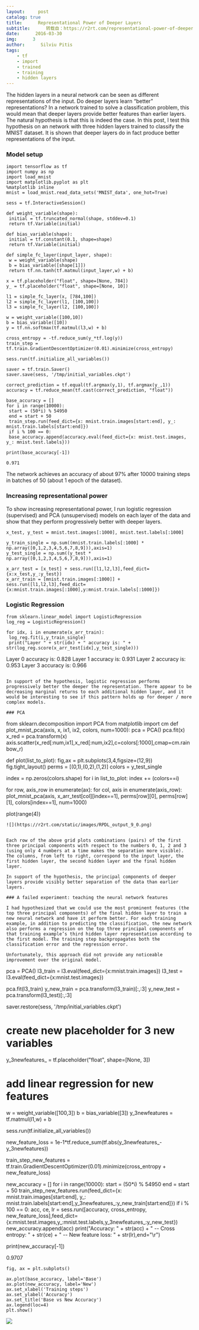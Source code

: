 ```yaml
---
layout:     post
catalog: true
title:      Representational Power of Deeper Layers
subtitle:      转载自：https://r2rt.com/representational-power-of-deeper-layers.html
date:      2016-03-30
img:      3
author:      Silviu Pitis
tags:
    - tf
    - import
    - trained
    - training
    - hidden layers
---
```


The hidden layers in a neural network can be seen as different representations of the input. Do deeper layers learn “better” representations? In a network trained to solve a classification problem, this would mean that deeper layers provide better features than earlier layers. The natural hypothesis is that this is indeed the case. In this post, I test this hypothesis on an network with three hidden layers trained to classify the MNIST dataset. It is shown that deeper layers do in fact produce better representations of the input.

### Model setup

```
import tensorflow as tf
import numpy as np
import load_mnist
import matplotlib.pyplot as plt
%matplotlib inline
mnist = load_mnist.read_data_sets('MNIST_data', one_hot=True)

sess = tf.InteractiveSession()

def weight_variable(shape):
 initial = tf.truncated_normal(shape, stddev=0.1)
 return tf.Variable(initial)

def bias_variable(shape):
 initial = tf.constant(0.1, shape=shape)
 return tf.Variable(initial)

def simple_fc_layer(input_layer, shape):
 w = weight_variable(shape)
 b = bias_variable([shape[1]])
 return tf.nn.tanh(tf.matmul(input_layer,w) + b)

x = tf.placeholder("float", shape=[None, 784])
y_ = tf.placeholder("float", shape=[None, 10])

l1 = simple_fc_layer(x, [784,100])
l2 = simple_fc_layer(l1, [100,100])
l3 = simple_fc_layer(l2, [100,100])

w = weight_variable([100,10])
b = bias_variable([10])
y = tf.nn.softmax(tf.matmul(l3,w) + b)

cross_entropy = -tf.reduce_sum(y_*tf.log(y))
train_step = tf.train.GradientDescentOptimizer(0.01).minimize(cross_entropy)

sess.run(tf.initialize_all_variables())

saver = tf.train.Saver()
saver.save(sess, '/tmp/initial_variables.ckpt')

correct_prediction = tf.equal(tf.argmax(y,1), tf.argmax(y_,1))
accuracy = tf.reduce_mean(tf.cast(correct_prediction, "float"))

base_accuracy = []
for i in range(10000):
 start = (50*i) % 54950
 end = start + 50
 train_step.run(feed_dict={x: mnist.train.images[start:end], y_: mnist.train.labels[start:end]})
 if i % 100 == 0:
 base_accuracy.append(accuracy.eval(feed_dict={x: mnist.test.images, y_: mnist.test.labels}))

print(base_accuracy[-1])

0.971
```

The network achieves an accuracy of about 97% after 10000 training steps in batches of 50 (about 1 epoch of the dataset).

### Increasing representational power

To show increasing representational power, I run logistic regression (supervised) and PCA (unsupervised) models on each layer of the data and show that they perform progressively better with deeper layers.

```
x_test, y_test = mnist.test.images[:1000], mnist.test.labels[:1000]

y_train_single = np.sum((mnist.train.labels[:1000] * np.array([0,1,2,3,4,5,6,7,8,9])),axis=1)
y_test_single = np.sum((y_test * np.array([0,1,2,3,4,5,6,7,8,9])),axis=1)

x_arr_test = [x_test] + sess.run([l1,l2,l3],feed_dict={x:x_test,y_:y_test})
x_arr_train = [mnist.train.images[:1000]] + sess.run([l1,l2,l3],feed_dict={x:mnist.train.images[:1000],y:mnist.train.labels[:1000]})
```

### Logistic Regression

```
from sklearn.linear_model import LogisticRegression
log_reg = LogisticRegression()

for idx, i in enumerate(x_arr_train):
 log_reg.fit(i,y_train_single)
 print("Layer " + str(idx) + " accuracy is: " + str(log_reg.score(x_arr_test[idx],y_test_single)))

```
Layer 0 accuracy is: 0.828
Layer 1 accuracy is: 0.931
Layer 2 accuracy is: 0.953
Layer 3 accuracy is: 0.966
```

In support of the hypothesis, logistic regression performs progressively better the deeper the representation. There appear to be decreasing marginal returns to each additional hidden layer, and it would be interesting to see if this pattern holds up for deeper / more complex models.

### PCA

```
from sklearn.decomposition import PCA
from matplotlib import cm
def plot_mnist_pca(axis, x, ix1, ix2, colors, num=1000):
 pca = PCA()
 pca.fit(x)
 x_red = pca.transform(x)
 axis.scatter(x_red[:num,ix1],x_red[:num,ix2],c=colors[:1000],cmap=cm.rainbow_r)

def plot(list_to_plot):
 fig,ax = plt.subplots(3,4,figsize=(12,9))
 fig.tight_layout()
 perms = [(0,1),(0,2),(1,2)]
 colors = y_test_single

 index = np.zeros(colors.shape)
 for i in list_to_plot:
 index += (colors==i)

 for row, axis_row in enumerate(ax):
 for col, axis in enumerate(axis_row):
 plot_mnist_pca(axis, x_arr_test[col][index==1], perms[row][0], perms[row][1], colors[index==1], num=1000)

plot(range(4))
```
![](https://r2rt.com/static/images/RPDL_output_9_0.png)


Each row of the above grid plots combinations (pairs) of the first three principal components with respect to the numbers 0, 1, 2 and 3 (using only 4 numbers at a time makes the separation more visible). The columns, from left to right, correspond to the input layer, the first hidden layer, the second hidden layer and the final hidden layer.

In support of the hypothesis, the principal components of deeper layers provide visibly better separation of the data than earlier layers.

### A failed experiment: teaching the neural network features

I had hypothesized that we could use the most prominent features (the top three principal components) of the final hidden layer to train a new neural network and have it perform better. For each training example, in addition to predicting the classification, the new network also performs a regression on the top three principal components of that training example’s third hidden layer representation according to the first model. The training step backpropagates both the classification error and the regression error.

Unfortunately, this approach did not provide any noticeable improvement over the original model.

```
pca = PCA()
l3_train = l3.eval(feed_dict={x:mnist.train.images})
l3_test = l3.eval(feed_dict={x:mnist.test.images})

pca.fit(l3_train)
y_new_train = pca.transform(l3_train)[:,:3]
y_new_test = pca.transform(l3_test)[:,:3]

saver.restore(sess, '/tmp/initial_variables.ckpt')

# create new placeholder for 3 new variables
y_3newfeatures_ = tf.placeholder("float", shape=[None, 3])

# add linear regression for new features
w = weight_variable([100,3])
b = bias_variable([3])
y_3newfeatures = tf.matmul(l1,w) + b

sess.run(tf.initialize_all_variables())

new_feature_loss = 1e-1*tf.reduce_sum(tf.abs(y_3newfeatures_-y_3newfeatures))

train_step_new_features = tf.train.GradientDescentOptimizer(0.01).minimize(cross_entropy + new_feature_loss)

new_accuracy = []
for i in range(10000):
 start = (50*i) % 54950
 end = start + 50
 train_step_new_features.run(feed_dict={x: mnist.train.images[start:end], y_: mnist.train.labels[start:end],y_3newfeatures_:y_new_train[start:end]})
 if i % 100 == 0:
 acc, ce, lr = sess.run([accuracy, cross_entropy, new_feature_loss],feed_dict={x:mnist.test.images,y_:mnist.test.labels,y_3newfeatures_:y_new_test})
 new_accuracy.append(acc)
 print("Accuracy: " + str(acc) + " -- Cross entropy: " + str(ce) + " -- New feature loss: " + str(lr),end="\r")

print(new_accuracy[-1])

0.9707

```
fig, ax = plt.subplots()

ax.plot(base_accuracy, label='Base')
ax.plot(new_accuracy, label='New')
ax.set_xlabel('Training steps')
ax.set_ylabel('Accuracy')
ax.set_title('Base vs New Accuracy')
ax.legend(loc=4)
plt.show()
```
![](https://r2rt.com/static/images/RPDL_output_13_0.png)

